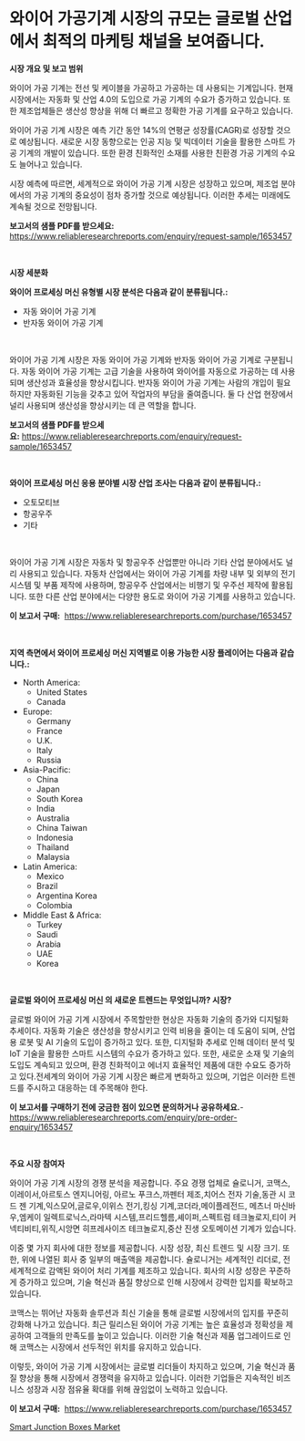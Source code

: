 <p><h1>와이어 가공기계 시장의 규모는 글로벌 산업에서 최적의 마케팅 채널을 보여줍니다.</h1></p><p><strong>시장 개요 및 보고 범위</strong></p>
<p><p>와이어 가공 기계는 전선 및 케이블을 가공하고 가공하는 데 사용되는 기계입니다. 현재 시장에서는 자동화 및 산업 4.0의 도입으로 가공 기계의 수요가 증가하고 있습니다. 또한 제조업체들은 생산성 향상을 위해 더 빠르고 정확한 가공 기계를 요구하고 있습니다.</p><p>와이어 가공 기계 시장은 예측 기간 동안 14%의 연평균 성장률(CAGR)로 성장할 것으로 예상됩니다. 새로운 시장 동향으로는 인공 지능 및 빅데이터 기술을 활용한 스마트 가공 기계의 개발이 있습니다. 또한 환경 친화적인 소재를 사용한 친환경 가공 기계의 수요도 늘어나고 있습니다.</p><p>시장 예측에 따르면, 세계적으로 와이어 가공 기계 시장은 성장하고 있으며, 제조업 분야에서의 가공 기계의 중요성이 점차 증가할 것으로 예상됩니다. 이러한 추세는 미래에도 계속될 것으로 전망됩니다.</p></p>
<p><strong>보고서의 샘플 PDF를 받으세요:</strong> <a href="https://www.reliableresearchreports.com/enquiry/request-sample/1653457">https://www.reliableresearchreports.com/enquiry/request-sample/1653457</a></p>
<p>&nbsp;</p>
<p><strong>시장 세분화</strong></p>
<p><strong>와이어 프로세싱 머신 유형별 시장 분석은 다음과 같이 분류됩니다.:</strong></p>
<p><ul><li>자동 와이어 가공 기계</li><li>반자동 와이어 가공 기계</li></ul></p>
<p>&nbsp;</p>
<p><p>와이어 가공 기계 시장은 자동 와이어 가공 기계와 반자동 와이어 가공 기계로 구분됩니다. 자동 와이어 가공 기계는 고급 기술을 사용하여 와이어를 자동으로 가공하는 데 사용되며 생산성과 효율성을 향상시킵니다. 반자동 와이어 가공 기계는 사람의 개입이 필요하지만 자동화된 기능을 갖추고 있어 작업자의 부담을 줄여줍니다. 둘 다 산업 현장에서 널리 사용되며 생산성을 향상시키는 데 큰 역할을 합니다.</p></p>
<p><strong>보고서의 샘플 PDF를 받으세요:</strong>&nbsp;<a href="https://www.reliableresearchreports.com/enquiry/request-sample/1653457">https://www.reliableresearchreports.com/enquiry/request-sample/1653457</a></p>
<p>&nbsp;</p>
<p><strong> 와이어 프로세싱 머신 응용 분야별 시장 산업 조사는 다음과 같이 분류됩니다.:</strong></p>
<p><ul><li>오토모티브</li><li>항공우주</li><li>기타</li></ul></p>
<p>&nbsp;</p>
<p><p>와이어 가공 기계 시장은 자동차 및 항공우주 산업뿐만 아니라 기타 산업 분야에서도 널리 사용되고 있습니다. 자동차 산업에서는 와이어 가공 기계를 차량 내부 및 외부의 전기 시스템 및 부품 제작에 사용하며, 항공우주 산업에서는 비행기 및 우주선 제작에 활용됩니다. 또한 다른 산업 분야에서는 다양한 용도로 와이어 가공 기계를 사용하고 있습니다.</p></p>
<p><strong>이 보고서 구매:</strong>&nbsp; <a href="https://www.reliableresearchreports.com/purchase/1653457">https://www.reliableresearchreports.com/purchase/1653457</a></p>
<p>&nbsp;</p>
<p><strong>지역 측면에서 와이어 프로세싱 머신 지역별로 이용 가능한 시장 플레이어는 다음과 같습니다.:</strong></p>
<p><ul>
    <li>
        North America:
        <ul>
            <li>United States</li>
            <li>Canada</li>
        </ul>
    </li>
    <li>
        Europe:
        <ul>
            <li>Germany</li>
            <li>France</li>
            <li>U.K.</li>
            <li>Italy</li>
            <li>Russia</li>
        </ul>
    </li>
    <li>
        Asia-Pacific:
        <ul>
            <li>China</li>
            <li>Japan</li>
            <li>South Korea</li>
            <li>India</li>
            <li>Australia</li>
            <li>China Taiwan</li>
            <li>Indonesia</li>
            <li>Thailand</li>
            <li>Malaysia</li>
        </ul>
    </li>
    <li>
        Latin America:
        <ul>
            <li>Mexico</li>
            <li>Brazil</li>
            <li>Argentina Korea</li>
            <li>Colombia</li>
        </ul>
    </li>
    <li>
        Middle East & Africa:
        <ul>
            <li>Turkey</li>
            <li>Saudi</li>
            <li>Arabia</li>
            <li>UAE</li>
            <li>Korea</li>
        </ul>
    </li>
    </ul></p>
<p>&nbsp;</p>
<p><strong>글로벌 와이어 프로세싱 머신 의 새로운 트렌드는 무엇입니까? 시장?</strong></p>
<p><p>글로벌 와이어 가공 기계 시장에서 주목할만한 현상은 자동화 기술의 증가와 디지털화 추세이다. 자동화 기술은 생산성을 향상시키고 인력 비용을 줄이는 데 도움이 되며, 산업용 로봇 및 AI 기술의 도입이 증가하고 있다. 또한, 디지털화 추세로 인해 데이터 분석 및 IoT 기술을 활용한 스마트 시스템의 수요가 증가하고 있다. 또한, 새로운 소재 및 기술의 도입도 계속되고 있으며, 환경 친화적이고 에너지 효율적인 제품에 대한 수요도 증가하고 있다.전세계의 와이어 가공 기계 시장은 빠르게 변화하고 있으며, 기업은 이러한 트렌드를 주시하고 대응하는 데 주목해야 한다.</p></p>
<p><strong>이 보고서를 구매하기 전에 궁금한 점이 있으면 문의하거나 공유하세요.</strong>- <a href="https://www.reliableresearchreports.com/enquiry/pre-order-enquiry/1653457">https://www.reliableresearchreports.com/enquiry/pre-order-enquiry/1653457</a></p>
<p>&nbsp;</p>
<p><strong>주요 시장 참여자</strong></p>
<p><p>와이어 가공 기계 시장의 경쟁 분석을 제공합니다. 주요 경쟁 업체로 슐로니거, 코맥스, 이레이서,아르토스 엔지니어링, 아르노 푸크스,까펜터 제조,치어스 전자 기술,동관 시 코드 젠 기계,익스모어,글로우,이위스 전기,킹싱 기계,코더라,메이플레전드, 메츠너 마신바우,엠케이 일렉트로닉스,라마텍 시스템,프리드헬름,셰이퍼,스펙트럼 테크놀로지,티이 커넥티비티,위직,시앙면 히프레사이즈 테크놀로지,중산 진생 오토메이션 기계가 있습니다.</p><p>이중 몇 가지 회사에 대한 정보를 제공합니다. 시장 성장, 최신 트렌드 및 시장 크기. 또한, 위에 나열된 회사 중 일부의 매출액을 제공합니다. 슐로니거는 세계적인 리더로, 전세계적으로 감액된 와이어 처리 기계를 제조하고 있습니다. 회사의 시장 성장은 꾸준하게 증가하고 있으며, 기술 혁신과 품질 향상으로 인해 시장에서 강력한 입지를 확보하고 있습니다.</p><p>코맥스는 뛰어난 자동화 솔루션과 최신 기술을 통해 글로벌 시장에서의 입지를 꾸준히 강화해 나가고 있습니다. 최근 릴리스된 와이어 가공 기계는 높은 효율성과 정확성을 제공하여 고객들의 만족도를 높이고 있습니다. 이러한 기술 혁신과 제품 업그레이드로 인해 코맥스는 시장에서 선두적인 위치를 유지하고 있습니다.</p><p>이렇듯, 와이어 가공 기계 시장에서는 글로벌 리더들이 차지하고 있으며, 기술 혁신과 품질 향상을 통해 시장에서 경쟁력을 유지하고 있습니다. 이러한 기업들은 지속적인 비즈니스 성장과 시장 점유율 확대를 위해 끊임없이 노력하고 있습니다.</p></p>
<p><strong>이 보고서 구매:</strong>&nbsp;&nbsp;<a href="https://www.reliableresearchreports.com/purchase/1653457">https://www.reliableresearchreports.com/purchase/1653457</a></p>
<p><p><a href="https://github.com/Sinjinluong3e0awx2m195k76/Market-Research-Report-List-1/blob/main/smart-junction-boxes-market.md">Smart Junction Boxes Market</a></p></p>
